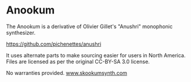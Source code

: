 # Anookum

The Anookum is a derivative of Olivier Gillet's "Anushri" monophonic synthesizer.

https://github.com/pichenettes/anushri

It uses alternate parts to make sourcing easier for users in North America.
Files are licensed as per the original CC-BY-SA 3.0 license.

No warranties provided.
www.skookumsynth.com
